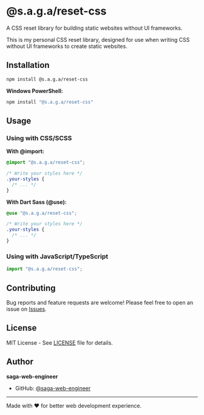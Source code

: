 # @s.a.g.a/reset-css

A CSS reset library for building static websites without UI frameworks.

This is my personal CSS reset library, designed for use when writing CSS without UI frameworks to create static websites.

## Installation

```bash
npm install @s.a.g.a/reset-css
```

**Windows PowerShell:**
```powershell
npm install "@s.a.g.a/reset-css"
```

## Usage

### Using with CSS/SCSS

**With @import:**
```css
@import "@s.a.g.a/reset-css";

/* Write your styles here */
.your-styles {
  /* ... */
}
```

**With Dart Sass (@use):**
```scss
@use "@s.a.g.a/reset-css";

/* Write your styles here */
.your-styles {
  /* ... */
}
```

### Using with JavaScript/TypeScript

```javascript
import "@s.a.g.a/reset-css";
```

## Contributing

Bug reports and feature requests are welcome! Please feel free to open an issue on [Issues](https://github.com/saga-web-engineer/saga-reset-css/issues).

## License

MIT License - See [LICENSE](LICENSE) file for details.

## Author

**saga-web-engineer**
- GitHub: [@saga-web-engineer](https://github.com/saga-web-engineer)

---

Made with ❤️ for better web development experience.
